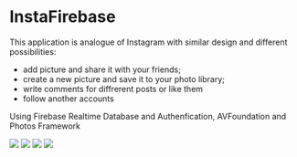 # InstaFirebase

This application is analogue of Instagram with similar design and different possibilities:
- add picture and share it with your friends;
- create a new picture and save it to your photo library;
- write comments for diffrerent posts or like them
- follow another accounts

Using Firebase Realtime Database and Authenfication, AVFoundation and Photos Framework


![](photos/insta.jpg)
![](photos/insta2.jpg)
![](photos/insta3.jpg)
![](photos/insta4.jpg)
